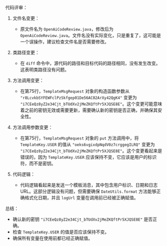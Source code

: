 代码评审：

1. 文件名变更：
   - 原文件名为 `OpenAiCodeReview.java`，修改后为 `OpenAiCodeReview.java`。文件名没有实际变化，只是重复了，这可能是一个误操作，建议检查文件名是否需要修改。

2. 类路径变更：
   - 在 `diff` 命令中，源代码的路径和目标代码的路径相同，没有发生改变。这表明类路径没有问题。

3. 方法调用变更：
   - 在第75行，`TemplateMsgRequest` 对象的构造函数参数从 `"r8LcvkbSYFEWFclPzSkfgep01De56AC02ArXy42QgK4"` 变更为 `"i7CEeQz8yZ2e34Cjt_bTUdXv2jMeZKQftPr5XJQSE8E"`。这个变更可能意味着之前的密钥无效或需要更新，需要确认新的密钥是否正确，并确保其安全性。

4. 方法调用参数变更：
   - 在第75行，`TemplateMsgRequest` 对象的 `put` 方法调用中，将 `TemplateKey.USER` 的值从 `"oeks6vgixdpNqdV0z7crggegILRQ"` 变更为 `"i7CEeQz8yZ2e34Cjt_bTUdXv2jMeZKQftPr5XJQSE8E"`。这个变更看起来是错误的，因为 `TemplateKey.USER` 应该保持不变，它应该是用户的标识符，而不是密钥。

5. 代码逻辑：
   - 代码逻辑看起来是发送一个模板消息，其中包含用户标识、日期和日志URL。这部分逻辑没有问题，但需要确保 `DateUtils.format` 方法能够正确格式化日期，并且 `logUrl` 变量在调用前已经被正确赋值。

总结：
- 确认新的密钥 `"i7CEeQz8yZ2e34Cjt_bTUdXv2jMeZKQftPr5XJQSE8E"` 是否正确。
- 检查 `TemplateKey.USER` 的值是否应该保持不变。
- 确保所有变量在使用前都已经正确赋值。